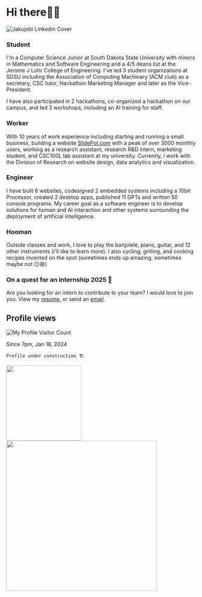 # Hi there👋🏾
![Jakujobi Linkedin Cover](https://github.com/jakujobi/jakujobi/assets/106095092/b68f1a69-c4d7-41a2-ac69-972d2651b58b)
### Student
I'm a Computer Science Junior at South Dakota State University with minors in Mathematics and Software Engineering and a 4/5 deans list at the Jerome J Lohr College of Engineering.
I've led 3 student organizations at SDSU including the Association of Computing Machinary (ACM club) as a secretary, CSC tutor, Hackathon Marketing Manager and later as the Vice-President.

I have also participated in 2 hackathons, co-organized a hackathon on our campus, and led 3 workshops, including an AI training for staff.

### Worker
With 10 years of work experience including starting and running a small business, building a website [SlidePot.com](https://slidepot.com) with a peak of over 3000 monthly users, working as a research assistant, research R&D intern, marketing student, and CSC100L lab assistant at my university. Currently, i work with the Division of Research on website design, data analytics and visualization.

### Engineer
I have built 6 websites, codesigned 2 embedded systems including a 10bit Processor, created 2 desktop apps, published 11 GPTs and written 50 console programs. My career goal as a software engineer is to develop solutions for human and AI interaction and other systems surrounding the deployment of artificial intelligence.

### Hooman
Outside classes and work, I love to play the banjolele, piano, guitar, and 12 other instruments (i'll like to learn more). I also cycling, grilling, and cooking recipes invented on the spot (sometimes ends up amazing, sometimes maybe not 😏😅)
### On a quest for an internship 2025 🔎
Are you looking for an intern to contribute to your team? I would love to join you. View my [resume](https://jakujobi.notion.site/John-Akujobi-s-Resume-bf79a93e84014ef3880ab03c88664867?pvs=4), or send an [email](mailto:john@jakujobi.com).


## Profile views
![My Profile Visitor Count](https://profile-counter.glitch.me/jakujobi/count.svg)

Since 7pm, Jan 18, 2024

```Profile under construction 🏗️```

<a href="https://github.com/jakujobi/BitBlaster_10bit_Processor">
  <img height=200 align="center" src="https://github-readme-stats.vercel.app/api?username=jakujobi&show_icons=true" style="margin-right: 16px;"/>
</a>

<a href="https://github.com/jakujobi">
  <img height=400 align="center" src="https://github-readme-stats.vercel.app/api/top-langs?username=jakujobi&exclude_repo=habibit,jakujobi.github.io,hub.jakujobi.com,Jakujobi-Hub,Kanj,Habifarm_Hackathon_Project&hide=HTML&layout=compact&langs_count=20&card_width=400" />
</a>


<!--
**jakujobi/jakujobi** is a ✨ _special_ ✨ repository because its `README.md` (this file) appears on your GitHub profile.

Here are some ideas to get you started:

- 🔭 I’m currently working on ...
- 🌱 I’m currently learning ...
- 👯 I’m looking to collaborate on ...
- 🤔 I’m looking for help with ...
- 💬 Ask me about ...
- 📫 How to reach me: ...
- 😄 Pronouns: ...
- ⚡ Fun fact: ...
-->
